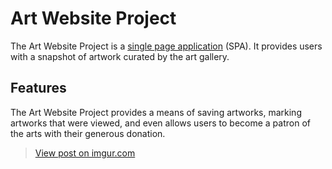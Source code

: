 # Art Website Project

The Art Website Project is a [single page application](https://en.wikipedia.org/wiki/Single-page_application) (SPA). It provides users with a snapshot of artwork curated by the art gallery.

## Features
The Art Website Project provides a means of saving artworks, marking artworks that were viewed, and even allows users to become a patron of the arts with their generous donation.

<blockquote class="imgur-embed-pub" lang="en" data-id="gJnUyfz"><a href="https://imgur.com/gJnUyfz">View post on imgur.com</a></blockquote><script async src="//s.imgur.com/min/embed.js" charset="utf-8"></script>